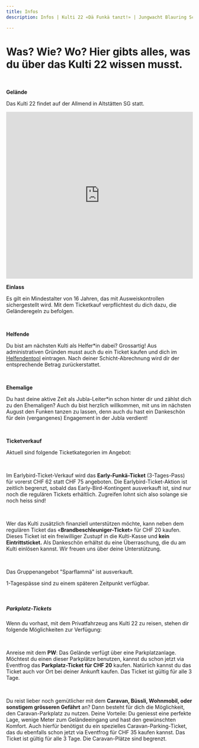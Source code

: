 ```yaml
---
title: Infos
description: Infos | Kulti 22 «Dä Funkä tanzt!» | Jungwacht Blauring Schweiz

---
```

# Was? Wie? Wo? Hier gibts alles, was du über das Kulti 22 wissen musst.

<br />

**Gelände**

Das Kulti 22 findet auf der Allmend in Altstätten SG statt.

<iframe src="https://www.google.com/maps/embed?pb=!1m18!1m12!1m3!1d4390.093620648018!2d9.549329429221917!3d47.364728723407794!2m3!1f0!2f0!3f0!3m2!1i1024!2i768!4f13.1!3m3!1m2!1s0x479b179aeb06e26f%3A0xd477487af2a0cf3a!2sAllmend%20Rheintal!5e0!3m2!1sde!2sch!4v1636120669188!5m2!1sde!2sch" width="100%" height="450" style="border:0;" allowfullscreen="" loading="lazy"></iframe>

<br />

**Einlass**

Es gilt ein Mindestalter von 16 Jahren, das mit Ausweiskontrollen sichergestellt wird. Mit dem Ticketkauf verpflichtest du dich dazu, die Geländeregeln zu befolgen.

<br />

**Helfende**

Du bist am nächsten Kulti als Helfer*in dabei? Grossartig! Aus administrativen Gründen musst auch du ein Ticket kaufen und dich im [Helfendentool](https://www.kulti22.ch/helfende "Helfendentool") eintragen. Nach deiner Schicht-Abrechnung wird dir der entsprechende Betrag zurückerstattet.

<br />

**Ehemalige**

Du hast deine aktive Zeit als Jubla-Leiter*in schon hinter dir und zählst dich zu den Ehemaligen? Auch du bist herzlich willkommen, mit uns im nächsten August den Funken tanzen zu lassen, denn auch du hast ein Dankeschön für dein (vergangenes) Engagement in der Jubla verdient!

<br />

**Ticketverkauf**

Aktuell sind folgende Ticketkategorien im Angebot:

<br />

Im Earlybird-Ticket-Verkauf wird das **Early-Funkä-Ticket** (3-Tages-Pass) für vorerst CHF 62 statt CHF 75 angeboten. Die Earlybird-Ticket-Aktion ist zeitlich begrenzt, sobald das Early-Bird-Kontingent ausverkauft ist, sind nur noch die regulären Tickets erhältlich. Zugreifen lohnt sich also solange sie noch heiss sind!

<br />

Wer das Kulti zusätzlich finanziell unterstützen möchte, kann neben dem regulären Ticket das «**Brandbeschleuniger-Ticket**» für CHF 20 kaufen. Dieses Ticket ist ein freiwilliger Zustupf in die Kulti-Kasse und **kein Eintrittsticket.** Als Dankeschön erhältst du eine Überraschung, die du am Kulti einlösen kannst. Wir freuen uns über deine Unterstützung.

<br />

Das Gruppenangebot "Sparflammä" ist ausverkauft.

1-Tagespässe sind zu einem späteren Zeitpunkt verfügbar.

<br />

##### **Parkplatz-Tickets**

Wenn du vorhast, mit dem Privatfahrzeug ans Kulti 22 zu reisen, stehen dir folgende Möglichkeiten zur Verfügung:

<br />

Anreise mit dem **PW**: Das Gelände verfügt über eine Parkplatzanlage. Möchtest du einen dieser Parkplätze benutzen, kannst du schon jetzt via Eventfrog das **Parkplatz-Ticket für CHF 20** kaufen. Natürlich kannst du das Ticket auch vor Ort bei deiner Ankunft kaufen. Das Ticket ist gültig für alle 3 Tage.

<br />

Du reist lieber noch gemütlicher mit dem **Caravan, Büssli, Wohnmobil, oder sonstigem grösseren Gefährt** an? Dann besteht für dich die Möglichkeit, den Caravan-Parkplatz zu nutzen. Deine Vorteile: Du geniesst eine perfekte Lage, wenige Meter zum Geländeeingang und hast den gewünschten Komfort. Auch hierfür benötigst du ein spezielles Caravan-Parking-Ticket, das du ebenfalls schon jetzt via Eventfrog für CHF 35 kaufen kannst. Das Ticket ist gültig für alle 3 Tage. Die Caravan-Plätze sind begrenzt.